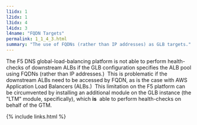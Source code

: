 ```yaml
---
l1idx: 1
l2idx: 1
l3idx: 4
l4idx: 3
l4name: "FQDN Targets"
permalink: 1_1_4_3.html
summary: "The use of FQDNs (rather than IP addresses) as GLB targets."
---
```


The F5 DNS global-load-balancing platform is not able to perform health-checks of downstream ALBs if the GLB configuration specifies the ALB pool using FQDNs (rather than IP addresses.)  This is problematic if the downstream ALBs need to be accessed by FQDN, as is the case with AWS Application Load Balancers (ALBs.)  This limitation on the F5 platform can be circumvented by installing an additional module on the GLB instance (the "LTM" module, specifically), which **is**  able to perform health-checks on behalf of the GTM.

{% include links.html %}